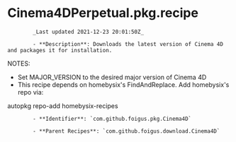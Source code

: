 # Cinema4DPerpetual.pkg.recipe

            _Last updated 2021-12-23 20:01:50Z_

            - **Description**: Downloads the latest version of Cinema 4D and packages it for installation.

NOTES:
- Set MAJOR_VERSION to the desired major version of Cinema 4D
- This recipe depends on homebysix's FindAndReplace.  Add homebysix's repo via:

autopkg repo-add homebysix-recipes

            - **Identifier**: `com.github.foigus.pkg.Cinema4D`

            - **Parent Recipes**: `com.github.foigus.download.Cinema4D`

